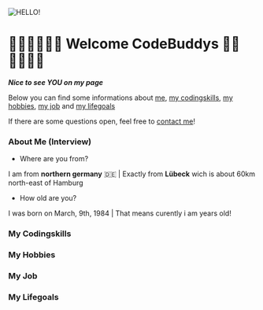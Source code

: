 ![HELLO!](https://cdn.pixabay.com/animation/2022/07/31/05/34/05-34-05-841_512.gif)


# 👩‍💻👨‍💻🧑‍💻 Welcome CodeBuddys 🧑‍💻👨‍💻👩‍💻

___Nice to see YOU on my page___

Below you can find some informations about [me](About), [my codingskills](Codingskills), [my hobbies](Hobbies), [my job](Job) and [my lifegoals](Lifegoals)

If there are some questions open, feel free to [contact me](mailto:andre.ruehmling@dci-student.org)!

### About Me (Interview)
- Where are you from?

I am from **northern germany** 🇩🇪 | Exactly from **Lübeck** wich is about 60km north-east of Hamburg 

- How old are you?
<script>
function calculateAge(birthdate) {
    const today = new Date();
    const birthDate = new Date(birthdate);
    let age = today.getFullYear() - birthDate.getFullYear();
    const monthDifference = today.getMonth() - birthDate.getMonth();

    if (monthDifference < 0 || (monthDifference === 0 && today.getDate() < birthDate.getDate())) {
        age--;
    }

    return age;
}

document.addEventListener("DOMContentLoaded", function() {
    const birthdate = '1984-03-09';
    const ageElement = document.getElementById('age');
    ageElement.textContent = calculateAge(birthdate);
});
</script>


I was born on March, 9th, 1984 | That means curently i am <span id="age"></span> years old!


### My Codingskills


### My Hobbies


### My Job


### My Lifegoals



<!--
**ARdcistudent/ARdcistudent** is a ✨ _special_ ✨ repository because its `README.md` (this file) appears on your GitHub profile.

Here are some ideas to get you started:

- 🔭 I’m currently working on ...
- 🌱 I’m currently learning ...
- 👯 I’m looking to collaborate on ...
- 🤔 I’m looking for help with ...
- 💬 Ask me about ...
- 📫 How to reach me: ...
- 😄 Pronouns: ...
- ⚡ Fun fact: ...
-->

